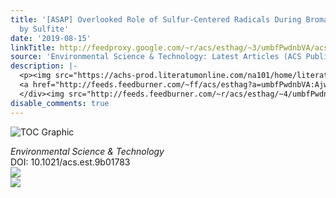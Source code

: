 ```yaml
---
title: '[ASAP] Overlooked Role of Sulfur-Centered Radicals During Bromate Reduction
  by Sulfite'
date: '2019-08-15'
linkTitle: http://feedproxy.google.com/~r/acs/esthag/~3/umbfPwdnbVA/acs.est.9b01783
source: 'Environmental Science & Technology: Latest Articles (ACS Publications)'
description: |-
  <p><img src="https://achs-prod.literatumonline.com/na101/home/literatum/publisher/achs/journals/content/esthag/0/esthag.ahead-of-print/acs.est.9b01783/20190815/images/medium/es9b01783_0001.gif" alt="TOC Graphic"/></p><div><cite>Environmental Science & Technology</cite></div><div>DOI: 10.1021/acs.est.9b01783</div><div class="feedflare">
  <a href="http://feeds.feedburner.com/~ff/acs/esthag?a=umbfPwdnbVA:AjwwEmP-xtk:yIl2AUoC8zA"><img src="http://feeds.feedburner.com/~ff/acs/esthag?d=yIl2AUoC8zA" border="0"></img></a>
  </div><img src="http://feeds.feedburner.com/~r/acs/esthag/~4/umbfPwdnbVA" ...
disable_comments: true
---
```

<p><img src="https://achs-prod.literatumonline.com/na101/home/literatum/publisher/achs/journals/content/esthag/0/esthag.ahead-of-print/acs.est.9b01783/20190815/images/medium/es9b01783_0001.gif" alt="TOC Graphic"/></p><div><cite>Environmental Science & Technology</cite></div><div>DOI: 10.1021/acs.est.9b01783</div><div class="feedflare">
<a href="http://feeds.feedburner.com/~ff/acs/esthag?a=umbfPwdnbVA:AjwwEmP-xtk:yIl2AUoC8zA"><img src="http://feeds.feedburner.com/~ff/acs/esthag?d=yIl2AUoC8zA" border="0"></img></a>
</div><img src="http://feeds.feedburner.com/~r/acs/esthag/~4/umbfPwdnbVA" ...
